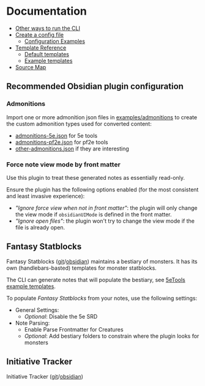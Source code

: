 # Documentation

- [Other ways to run the CLI](alternateRun.md)
- [Create a config file](configuration.md)
    - [Configuration Examples][ex-config]
- [Template Reference](templates/README.md)
    - [Default templates][def-templates]
    - [Example templates][ex-templates]
- [Source Map](sourceMap.md)

[README.md]: https://github.com/ebullient/ttrpg-convert-cli
[ex-ad]: ../examples/admonitions
[ex-css]: ../examples/css-snippets
[ex-config]: ../examples/config
[ex-snippets]: ../examples/css-snippets
[ex-templates]: ../examples/templates
[def-templates]: ../src/main/resources/templates

## Recommended Obsidian plugin configuration

### Admonitions

Import one or more admonition json files in [examples/admonitions][ex-ad] to create the custom admonition types used for converted content:

- [admonitions-5e.json](../examples/admonitions/admonitions-5e.json) for 5e tools
- [admonitions-pf2e.json](../examples/admonitions/admonitions-pf2e-v3.json) for pf2e tools
- [other-admonitions.json](../examples/admonitions/other-admonitions.json) if they are interesting

### Force note view mode by front matter

Use this plugin to treat these generated notes as essentially read-only.  

Ensure the plugin has the following options enabled (for the most consistent and least invasive experience): 

- *"Ignore force view when not in front matter"*: the plugin will only change the view mode if `obsidianUIMode` is defined in the front matter.    
- *"Ignore open files"*: the plugin won't try to change the view mode if the file is already open.

## Fantasy Statblocks

Fantasy Statblocks ([git](https://github.com/javalent/fantasy-statblocks)/[obsidian](obsidian://show-plugin?id=obsidian-5e-statblocks)) maintains a bestiary of monsters. It has its own (handlebars-basted) templates for monster statblocks.

The CLI can generate notes that will populate the bestiary, see [5eTools example templates](../examples/templates/tools5e/README.md#5etools-alternate-monster-templates). 

To populate *Fantasy Statblocks* from your notes, use the following settings:

- General Settings:
    - *Optional*: Disable the 5e SRD
- Note Parsing:
    - Enable Parse Frontmatter for Creatures
    - *Optional*: Add bestiary folders to constrain where the plugin looks for monsters

## Initiative Tracker

Initiative Tracker ([git](https://github.com/javalent/initiative-tracker)/[obsidian](obsidian://show-plugin?id=initiative-tracker))
